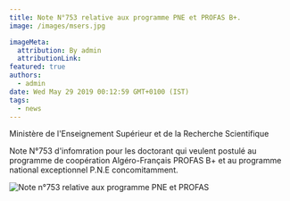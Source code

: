 ```yaml
---
title: Note N°753 relative aux programme PNE et PROFAS B+.
image: /images/msers.jpg

imageMeta:
  attribution: By admin
  attributionLink:
featured: true
authors:
  - admin
date: Wed May 29 2019 00:12:59 GMT+0100 (IST)
tags:
  - news
---
```

Ministère de l'Enseignement Supérieur et de la Recherche Scientifique

Note N°753 d'infomration pour les doctorant qui veulent postulé au programme de coopération Algéro-Français PROFAS B+ et au programme national exceptionnel P.N.E concomitamment.


![Note n°753 relative aux programme PNE et PROFAS](/images/note_mesrs_pne_profas.jpg)

